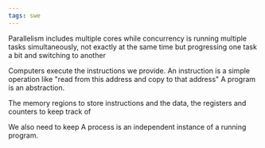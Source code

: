 ```yaml
---
tags: swe 
---
```


Parallelism includes multiple cores while concurrency is running multiple tasks simultaneously, not exactly at the same time but progressing one task a bit and switching to another 




Computers execute the instructions we provide. An instruction is a simple operation like "read from this address and copy to that address"
A program is an abstraction. 

The memory regions to store instructions and the data, the registers and counters to keep track of 

We also need to keep A process is an independent instance of a running program. 